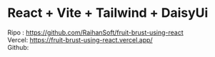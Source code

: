 # React + Vite + Tailwind + DaisyUi

Ripo : https://github.com/RaihanSoft/fruit-brust-using-react
<br/>
Vercel: https://fruit-brust-using-react.vercel.app/
<br/>
Github: 
